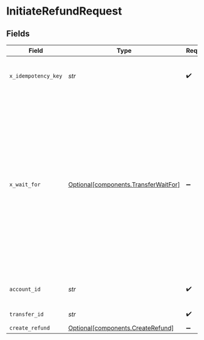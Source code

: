 # InitiateRefundRequest


## Fields

| Field                                                                                                                                                                                                                                                                                          | Type                                                                                                                                                                                                                                                                                           | Required                                                                                                                                                                                                                                                                                       | Description                                                                                                                                                                                                                                                                                    |
| ---------------------------------------------------------------------------------------------------------------------------------------------------------------------------------------------------------------------------------------------------------------------------------------------- | ---------------------------------------------------------------------------------------------------------------------------------------------------------------------------------------------------------------------------------------------------------------------------------------------- | ---------------------------------------------------------------------------------------------------------------------------------------------------------------------------------------------------------------------------------------------------------------------------------------------- | ---------------------------------------------------------------------------------------------------------------------------------------------------------------------------------------------------------------------------------------------------------------------------------------------- |
| `x_idempotency_key`                                                                                                                                                                                                                                                                            | *str*                                                                                                                                                                                                                                                                                          | :heavy_check_mark:                                                                                                                                                                                                                                                                             | Prevents duplicate refunds from being created.                                                                                                                                                                                                                                                 |
| `x_wait_for`                                                                                                                                                                                                                                                                                   | [Optional[components.TransferWaitFor]](../../models/components/transferwaitfor.md)                                                                                                                                                                                                             | :heavy_minus_sign:                                                                                                                                                                                                                                                                             | Optional header that indicates whether to return a synchronous response that includes full transfer and rail-specific details or an <br/>asynchronous response indicating the transfer was created (this is the default response if the header is omitted). A timeout will occur after 15 seconds. |
| `account_id`                                                                                                                                                                                                                                                                                   | *str*                                                                                                                                                                                                                                                                                          | :heavy_check_mark:                                                                                                                                                                                                                                                                             | The merchant's Moov account ID.                                                                                                                                                                                                                                                                |
| `transfer_id`                                                                                                                                                                                                                                                                                  | *str*                                                                                                                                                                                                                                                                                          | :heavy_check_mark:                                                                                                                                                                                                                                                                             | Identifier for the transfer.                                                                                                                                                                                                                                                                   |
| `create_refund`                                                                                                                                                                                                                                                                                | [Optional[components.CreateRefund]](../../models/components/createrefund.md)                                                                                                                                                                                                                   | :heavy_minus_sign:                                                                                                                                                                                                                                                                             | N/A                                                                                                                                                                                                                                                                                            |